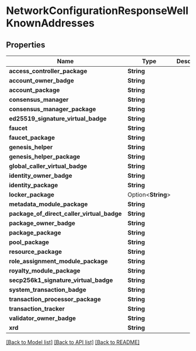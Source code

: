 # NetworkConfigurationResponseWellKnownAddresses

## Properties

Name | Type | Description | Notes
------------ | ------------- | ------------- | -------------
**access_controller_package** | **String** |  | 
**account_owner_badge** | **String** |  | 
**account_package** | **String** |  | 
**consensus_manager** | **String** |  | 
**consensus_manager_package** | **String** |  | 
**ed25519_signature_virtual_badge** | **String** |  | 
**faucet** | **String** |  | 
**faucet_package** | **String** |  | 
**genesis_helper** | **String** |  | 
**genesis_helper_package** | **String** |  | 
**global_caller_virtual_badge** | **String** |  | 
**identity_owner_badge** | **String** |  | 
**identity_package** | **String** |  | 
**locker_package** | Option<**String**> |  | [optional]
**metadata_module_package** | **String** |  | 
**package_of_direct_caller_virtual_badge** | **String** |  | 
**package_owner_badge** | **String** |  | 
**package_package** | **String** |  | 
**pool_package** | **String** |  | 
**resource_package** | **String** |  | 
**role_assignment_module_package** | **String** |  | 
**royalty_module_package** | **String** |  | 
**secp256k1_signature_virtual_badge** | **String** |  | 
**system_transaction_badge** | **String** |  | 
**transaction_processor_package** | **String** |  | 
**transaction_tracker** | **String** |  | 
**validator_owner_badge** | **String** |  | 
**xrd** | **String** |  | 

[[Back to Model list]](../README.md#documentation-for-models) [[Back to API list]](../README.md#documentation-for-api-endpoints) [[Back to README]](../README.md)


